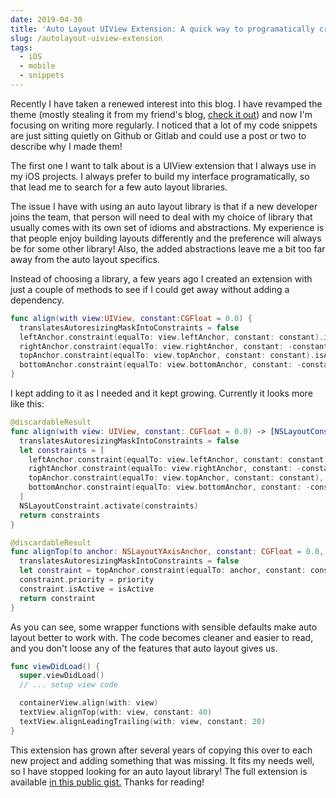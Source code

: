 ```yaml
---
date: 2019-04-30
title: 'Auto Layout UIView Extension: A quick way to programatically create layouts'
slug: /autolayout-uiview-extension
tags:
  - iOS
  - mobile
  - snippets
---
```


Recently I have taken a renewed interest into this blog. I have revamped the theme (mostly stealing it from my friend's blog, [check it out](https://accidental.dev/)) and now I'm focusing on writing more regularly. I noticed that a lot of my code snippets are just sitting quietly on Github or Gitlab and could use a post or two to describe why I made them!

The first one I want to talk about is a UIView extension that I always use in my iOS projects. I always prefer to build my interface programatically, so that lead me to search for a few auto layout libraries.

The issue I have with using an auto layout library is that if a new developer joins the team, that person will need to deal with my choice of library that usually comes with its own set of idioms and abstractions. My experience is that people enjoy building layouts differently and the preference will always be for some other library! Also, the added abstractions leave me a bit too far away from the auto layout specifics.

Instead of choosing a library, a few years ago I created an extension with just a couple of methods to see if I could get away without adding a dependency.

```swift
func align(with view:UIView, constant:CGFloat = 0.0) {
  translatesAutoresizingMaskIntoConstraints = false
  leftAnchor.constraint(equalTo: view.leftAnchor, constant: constant).isActive = true
  rightAnchor.constraint(equalTo: view.rightAnchor, constant: -constant).isActive = true
  topAnchor.constraint(equalTo: view.topAnchor, constant: constant).isActive = true
  bottomAnchor.constraint(equalTo: view.bottomAnchor, constant: -constant).isActive = true
}
```

I kept adding to it as I needed and it kept growing. Currently it looks more like this:

```swift
@discardableResult
func align(with view: UIView, constant: CGFloat = 0.0) -> [NSLayoutConstraint] {
  translatesAutoresizingMaskIntoConstraints = false
  let constraints = [
    leftAnchor.constraint(equalTo: view.leftAnchor, constant: constant),
    rightAnchor.constraint(equalTo: view.rightAnchor, constant: -constant),
    topAnchor.constraint(equalTo: view.topAnchor, constant: constant),
    bottomAnchor.constraint(equalTo: view.bottomAnchor, constant: -constant),
  ]
  NSLayoutConstraint.activate(constraints)
  return constraints
}

@discardableResult
func alignTop(to anchor: NSLayoutYAxisAnchor, constant: CGFloat = 0.0, priority: UILayoutPriority = .required, isActive: Bool = true) -> NSLayoutConstraint {
  translatesAutoresizingMaskIntoConstraints = false
  let constraint = topAnchor.constraint(equalTo: anchor, constant: constant)
  constraint.priority = priority
  constraint.isActive = isActive
  return constraint
}
```

As you can see, some wrapper functions with sensible defaults make auto layout better to work with. The code becomes cleaner and easier to read, and you don't loose any of the features that auto layout gives us.

```swift
func viewDidLoad() {
  super.viewDidLoad()
  // ... setup view code

  containerView.align(with: view)
  textView.alignTop(with: view, constant: 40)
  textView.alignLeadingTrailing(with: view, constant: 20)
}
```

This extension has grown after several years of copying this over to each new project and adding something that was missing. It fits my needs well, so I have stopped looking for an auto layout library! The full extension is available [in this public gist.](https://gist.github.com/Orgmir/a140b15c1f2ab86b2a72d4c09570cd52) Thanks for reading!
